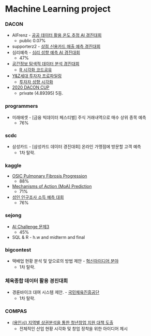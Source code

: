 # Machine Learning project 

### DACON  

* AIFrenz - [공공 데이터 활용 온도 추정 AI 경진대회](https://dacon.io/competitions/official/235584/overview/)  
    * public 0.07%
* supporterz2 - [상점 신용카드 매출 예측 경진대회](https://dacon.io/competitions/official/140472/overview/)  
* 심리예측 - [심리 성향 예측 AI 경진대회](https://dacon.io/competitions/official/235647/overview/)    
    * 47% 
* [공간정보 탐색적 데이터 분석 경진대회](https://dacon.io/competitions/official/235682/overview/)
    * [R 시각화 코드공유](https://dacon.io/competitions/official/235682/codeshare/2016?page=1&dtype=recent&ptype=pub)  
* [Y&Z세대 투자자 프로파일링](https://dacon.io/competitions/official/235663/overview/)
    * [투자자 성향 시각화](https://dacon.io/codeshare/2040?dtype=recent)
* [2020 DACON CUP](https://dacon.io/competitions/official/235683/overview/)
    * private (4.89395) 5등.
### programmers

* 미래에셋 - [금융 빅데이터 페스티벌] 주식 거래내역으로 매수 상위 종목 예측  
    * 76% 

### scdc 

* 삼성카드 - [삼성카드 데이터 경진대회] 온라인 가맹점에 방문할 고객 예측  
    * 1차 탈락.  

### kaggle

* [OSIC Pulmonary Fibrosis Progression](https://www.kaggle.com/c/osic-pulmonary-fibrosis-progression)  
    * 88%
* [Mechanisms of Action (MoA) Prediction](https://www.kaggle.com/c/lish-moa)  
    * 71%
* [성인 인구조사 소득 예측 대회](https://www.kaggle.com/c/kakr-4th-competition)
    * 76%

### sejong

* [AI Challenge 문제3](https://www.kaggle.com/c/sejong-ai-challenge-p3)  
    * 45%
* SQL & R - h.w and midterm and final  

### bigcontest

* 택배업 현황 분석 및 앞으로의 방법 제안 - [혁신아이디어 분야](https://www.bigcontest.or.kr/points/content.php)  
    * 1차 탈락.

### 체육종합 데이터 활용 경진대회

* 경륜바이크 대여 시스템 제안. - [국민체육진흥공단](http://sportsdata.or.kr/event_view)
    * 1차 탈락.

### COMPAS

* [(용인시) 지역별 상권분석을 통한 청년창업 지원 대책 도출](https://compas.lh.or.kr/)
    * 전체적인 산업 현황 시각화 및 창업 정착을 위한 아이디어 제시